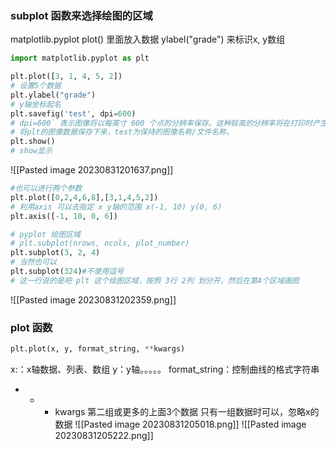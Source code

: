 ### subplot 函数来选择绘图的区域
matplotlib.pyplot
plot()  里面放入数据
	ylabel("grade")
来标识x, y数组

```python
import matplotlib.pyplot as plt

plt.plot([3, 1, 4, 5, 2])
# 设置5个数据
plt.ylabel("grade")
# y轴坐标起名
plt.savefig('test', dpi=600)
# dpi=600` 表示图像将以每英寸 600 个点的分辨率保存。这种较高的分辨率将在打印时产生更清晰、更详细的图像
# 将plt的图像数据保存下来，test为保持的图像名称/文件名称，
plt.show()
# show显示
```
![[Pasted image 20230831201637.png]]
```python
#也可以进行两个参数
plt.plot([0,2,4,6,8],[3,1,4,5,2])
# 利用axis 可以去指定 x y轴的范围 x(-1, 10) y(0, 6)
plt.axis([-1, 10, 0, 6])

# pyplot 绘图区域
# plt.subplot(nrows, ncols, plot_number)
plt.subplot(3, 2, 4)
# 当然也可以
plt.subplot(324)#不使用逗号
# 这一行说的是吧 plt 这个绘图区域，按照 3行 2列 划分开，然后在第4个区域画图
```
![[Pasted image 20230831202359.png]]

### plot 函数
```python
plt.plot(x, y, format_string, **kwargs)
```
x:：x轴数据、列表、数组
y：y轴。。。。。
format_string：控制曲线的格式字符串
 * * * kwargs 第二组或更多的上面3个数据
只有一组数据时可以，忽略x的数据
![[Pasted image 20230831205018.png]]
![[Pasted image 20230831205222.png]]



